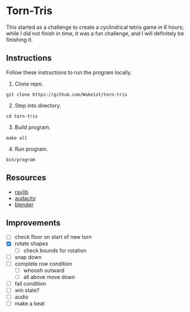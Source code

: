 # Torn-Tris

This started as a challenge to create a cyclindrical tetris game in 6 hours; while I did not finish in time, it was a fun challenge, and I will definitely be finishing it.

## Instructions

Follow these instructions to run the program locally.

1. Clone repo.
  ```
  git clone https://github.com/Wake1st/torn-tris
  ```
2. Step into directory.
  ```
  cd torn-tris
  ```
3. Build program.
  ```
  make all
  ```
4. Run program.
  ```
  bin/program
  ```

## Resources

- [raylib](https://github.com/raysan5/raylib)
- [audacity](https://www.audacityteam.org/)
- [blender](https://www.blender.org/)

## Improvements

- [ ] check floor on start of new turn
- [x] rotate shapes
  - [ ] check bounds for rotation
- [ ] snap down
- [ ] complete row condition
  - [ ] whoosh outward
  - [ ] all above move down
- [ ] fail condition
- [ ] win state?
- [ ] audio
- [ ] make a beat